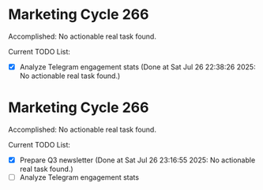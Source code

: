 # Marketing Cycle 266

Accomplished: No actionable real task found.

Current TODO List:

- [x] Analyze Telegram engagement stats  (Done at Sat Jul 26 22:38:26 2025: No actionable real task found.)

# Marketing Cycle 266

Accomplished: No actionable real task found.

Current TODO List:

- [x] Prepare Q3 newsletter  (Done at Sat Jul 26 23:16:55 2025: No actionable real task found.)
- [ ] Analyze Telegram engagement stats